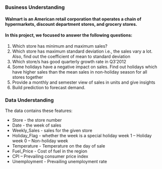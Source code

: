 ### Business Understanding


#### Walmart is an American retail corporation that operates a chain of hypermarkets, discount department stores, and grocery stores.




#### In this project, we focused to answer the following questions:
1. Which store has minimum and maximum sales?
2. Which store has maximum standard deviation i.e., the sales vary a lot. Also, find out the coefficient of mean to standard deviation
3. Which store/s has good quarterly growth rate in Q3’2012
4. Some holidays have a negative impact on sales. Find out holidays which have higher sales than the mean sales in non-holiday season for all stores together
5. Provide a monthly and semester view of sales in units and give insights
6. Build prediction to forecast demand.


### Data Understanding


The data contains these features:
- Store - the store number
- Date - the week of sales
- Weekly_Sales - sales for the given store
- Holiday_Flag - whether the week is a special holiday week 1 – Holiday week 0 – Non-holiday week
- Temperature - Temperature on the day of sale
- Fuel_Price - Cost of fuel in the region
- CPI – Prevailing consumer price index
- Unemployment - Prevailing unemployment rate
